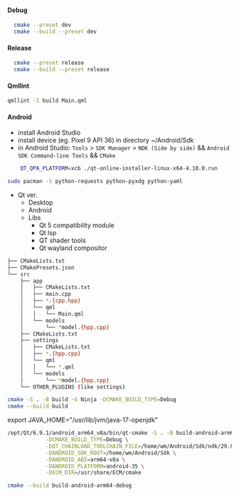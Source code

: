 #### Debug

```sh
  cmake --preset dev
  cmake --build --preset dev
```

#### Release

```sh
  cmake --preset release
  cmake --build --preset release
```

#### Qmllint

```sh
qmllint -I build Main.qml
```

#### Android

- install Android Studio
- install device (eg. Pixel 9 API 36) in directory ~/Android/Sdk
- in Android Studio: `Tools` > `SDK Manager` > `NDK (Side by side)` && `Android SDK Command-line Tools` && `CMake`

```sh
    QT_QPA_PLATFORM=xcb ./qt-online-installer-linux-x64-4.10.0.run
```

```sh
sudo pacman -S python-requests python-pyxdg python-yaml
```

- Qt ver.
  - Desktop
  - Android
  - Libs
    - Qt 5 compatibility module
    - Qt lsp
    - QT shader tools
    - Qt wayland compositor

```sh
├── CMakeLists.txt
├── CMakePresets.json
└── src
    ├── app
    │   ├── CMakeLists.txt
    │   ├── main.cpp
    │   ├── *.{cpp,hpp}
    │   └── qml
    │   │   └── Main.qml
    │   └── models
    │       └── *model.{hpp,cpp}
    ├── CMakeLists.txt
    ├── settings
    │   ├── CMakeLists.txt
    │   ├── *.{hpp,cpp}
    │   └── qml
    │   │   └── *.qml
    │   └── models
    │       └── *model.{hpp,cpp}
    └── OTHER_PLUGINS (like settings)
```

```sh
cmake -S . -B build -G Ninja -DCMAKE_BUILD_TYPE=Debug
cmake --build build
```

export JAVA_HOME="/usr/lib/jvm/java-17-openjdk"

```sh
/opt/Qt/6.9.1/android_arm64_v8a/bin/qt-cmake -S . -B build-android-arm64-debug -G Ninja \
            -DCMAKE_BUILD_TYPE=Debug \
            -DQT_CHAINLOAD_TOOLCHAIN_FILE=/home/wm/Android/Sdk/ndk/29.0.13599879/build/cmake/android.toolchain.cmake \
            -DANDROID_SDK_ROOT=/home/wm/Android/Sdk \
            -DANDROID_ABI=arm64-v8a \
            -DANDROID_PLATFORM=android-35 \
            -DECM_DIR=/usr/share/ECM/cmake

cmake --build build-android-arm64-debug
```
